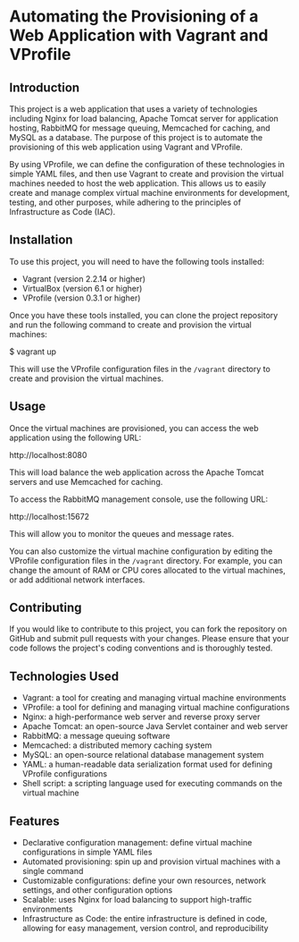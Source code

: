 # Automating the Provisioning of a Web Application with Vagrant and VProfile

## Introduction

This project is a web application that uses a variety of technologies including Nginx for load balancing, Apache Tomcat server for application hosting, RabbitMQ for message queuing, Memcached for caching, and MySQL as a database. The purpose of this project is to automate the provisioning of this web application using Vagrant and VProfile.

By using VProfile, we can define the configuration of these technologies in simple YAML files, and then use Vagrant to create and provision the virtual machines needed to host the web application. This allows us to easily create and manage complex virtual machine environments for development, testing, and other purposes, while adhering to the principles of Infrastructure as Code (IAC).

## Installation

To use this project, you will need to have the following tools installed:

- Vagrant (version 2.2.14 or higher)
- VirtualBox (version 6.1 or higher)
- VProfile (version 0.3.1 or higher)

Once you have these tools installed, you can clone the project repository and run the following command to create and provision the virtual machines:

$ vagrant up


This will use the VProfile configuration files in the `/vagrant` directory to create and provision the virtual machines.

## Usage

Once the virtual machines are provisioned, you can access the web application using the following URL:

http://localhost:8080


This will load balance the web application across the Apache Tomcat servers and use Memcached for caching.

To access the RabbitMQ management console, use the following URL:

http://localhost:15672


This will allow you to monitor the queues and message rates.

You can also customize the virtual machine configuration by editing the VProfile configuration files in the `/vagrant` directory. For example, you can change the amount of RAM or CPU cores allocated to the virtual machines, or add additional network interfaces.

## Contributing

If you would like to contribute to this project, you can fork the repository on GitHub and submit pull requests with your changes. Please ensure that your code follows the project's coding conventions and is thoroughly tested.

## Technologies Used

- Vagrant: a tool for creating and managing virtual machine environments
- VProfile: a tool for defining and managing virtual machine configurations
- Nginx: a high-performance web server and reverse proxy server
- Apache Tomcat: an open-source Java Servlet container and web server
- RabbitMQ: a message queuing software
- Memcached: a distributed memory caching system
- MySQL: an open-source relational database management system
- YAML: a human-readable data serialization format used for defining VProfile configurations
- Shell script: a scripting language used for executing commands on the virtual machine

## Features

- Declarative configuration management: define virtual machine configurations in simple YAML files
- Automated provisioning: spin up and provision virtual machines with a single command
- Customizable configurations: define your own resources, network settings, and other configuration options
- Scalable: uses Nginx for load balancing to support high-traffic environments
- Infrastructure as Code: the entire infrastructure is defined in code, allowing for easy management, version control, and reproducibility

